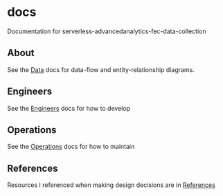 # docs
Documentation for serverless-advancedanalytics-fec-data-collection

## About
See the [Data](./DATA/) docs for data-flow and entity-relationship diagrams.

## Engineers
See the [Engineers](./ENG/) docs for how to develop

## Operations
See the [Operations](./OPS/) docs for how to maintain

## References
Resources I referenced when making design decisions are in [References](./REFS/)
